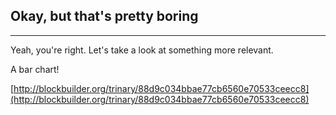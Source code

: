 ## Okay, but that's pretty boring

***

Yeah, you're right. Let's take a look at something more relevant.

A bar chart!

[http://blockbuilder.org/trinary/88d9c034bbae77cb6560e70533ceecc8](http://blockbuilder.org/trinary/88d9c034bbae77cb6560e70533ceecc8)

